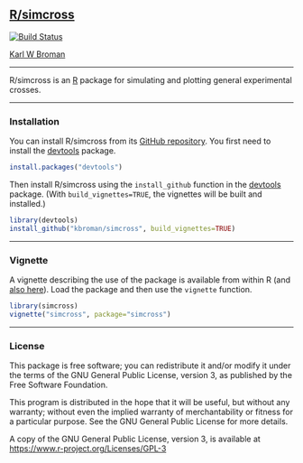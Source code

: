 ## [R/simcross](https://kbroman.org/simcross/)

[![Build Status](https://travis-ci.org/kbroman/simcross.svg?branch=master)](https://travis-ci.org/kbroman/simcross)

[Karl W Broman](https://kbroman.org)

---

R/simcross is an [R](https://www.r-project.org) package for simulating
and plotting general experimental crosses.

---

### Installation

You can install R/simcross from its
[GitHub repository](https://github.com/kbroman/simcross). You first need to
install the [devtools](https://github.com/r-lib/devtools) package.

```r
install.packages("devtools")
```

Then install R/simcross using the `install_github` function in the
[devtools](https://github.com/r-lib/devtools) package. (With
`build_vignettes=TRUE`, the vignettes will be built and installed.)

```r
library(devtools)
install_github("kbroman/simcross", build_vignettes=TRUE)
```

---

### Vignette

A vignette describing the use of the package is available from within
R (and [also here](https://kbroman.org/simcross/assets/vignettes/simcross.html)). Load the package
and then use the `vignette` function.

```r
library(simcross)
vignette("simcross", package="simcross")
```

---

### License

This package is free software; you can redistribute it and/or modify it
under the terms of the GNU General Public License, version 3, as
published by the Free Software Foundation.

This program is distributed in the hope that it will be useful, but
without any warranty; without even the implied warranty of
merchantability or fitness for a particular purpose.  See the GNU
General Public License for more details.

A copy of the GNU General Public License, version 3, is available at
<https://www.r-project.org/Licenses/GPL-3>
